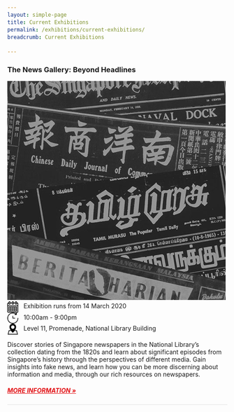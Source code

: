 ```yaml
---
layout: simple-page
title: Current Exhibitions
permalink: /exhibitions/current-exhibitions/
breadcrumb: Current Exhibitions

---
```


<section class="sgds-section">
<div class="sgds-container">
    <div class="row margin--bottom--xs">
        <div class="col is-12 padding--xs">
            <h3><strong>The News Gallery: Beyond Headlines</strong></h3>
        </div>
    </div>
    <div class="row margin--bottom--xs">
        <div class="col">
            <img src="/images/event-images/newsgallery/news-gallery-thumbnail.jpg" alt="The News Gallery: Beyond Headlines">
        </div>
        <div class="col is-two-thirds padding--bottom--xs">
            <div class="row margin--bottom--xs">
                <div class="col padding--bottom--sm">
                    <img src="/images/calendar.png" alt="Date" style="display:inline-block; margin-left: 0px; margin-right: 8px; width: 5%; vertical-align: middle;"> Exhibition runs from 14 March 2020
                </div>
            </div>
            <div class="row margin--bottom--xs">
                <div class="col padding--bottom--sm">
                    <img src="/images/watch.png" alt="Time" style="display:inline-block; margin-left: 0px; margin-right: 8px; width: 5%; vertical-align: middle;"> 10:00am - 9:00pm
                </div>
            </div>
            <div class="row margin--bottom--xs">
                <div class="col padding--bottom--sm">
                    <img src="/images/pin.png" alt="Location" style="display:inline-block; margin-left: 0px; margin-right: 8px; width: 5%; vertical-align: middle;"> Level 11, Promenade, National Library Building
                </div>
            </div>
        </div>
    </div>
</div>
<div class="sgds-container">
    <div class="row is-multiline">
        <div class="col is-12">
            <p>Discover stories of Singapore newspapers in the National Library’s collection dating from the 1820s and learn about significant episodes from Singapore’s history through the perspectives of different media. Gain insights into fake news, and learn how you can be more discerning about information and media, through our rich resources on newspapers.
            </p>
            <a href="/exhibitions/current-exhibitions/newsgallery/" style="color:#E21216;"><h5>MORE INFORMATION &#187;</h5></a>
        </div>
    </div>
</div>
</section>

<section class="sgds-section">
<div class="sgds-container">
    <div class="row">
        <div class="col is-12" style="margin-top: 3px; padding-bottom: 2px; background-color: #efefef;">
        </div>
    </div>
</div>
</section>





